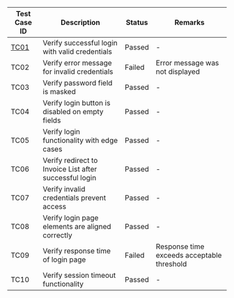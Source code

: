 | Test Case ID | Description                                   | Status | Remarks                                      |
|--------------|-----------------------------------------------|--------|----------------------------------------------|
| [TC01](test-cases/TC001.md) | Verify successful login with valid credentials | Passed | -                                            |
| TC02         | Verify error message for invalid credentials | Failed | Error message was not displayed             |
| TC03         | Verify password field is masked               | Passed | -                                            |
| TC04         | Verify login button is disabled on empty fields | Passed | -                                            |
| TC05         | Verify login functionality with edge cases    | Passed | -                                            |
| TC06         | Verify redirect to Invoice List after successful login | Passed | -                                            |
| TC07         | Verify invalid credentials prevent access      | Passed | -                                            |
| TC08         | Verify login page elements are aligned correctly | Passed | -                                            |
| TC09         | Verify response time of login page             | Failed | Response time exceeds acceptable threshold  |
| TC10         | Verify session timeout functionality            | Passed | -                                            |
